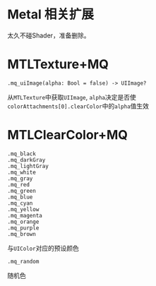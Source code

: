 # Metal 相关扩展

太久不碰Shader，准备删除。



# MTLTexture+MQ

```
.mq_uiImage(alpha: Bool = false) -> UIImage?
```

从`MTLTexture`中获取`UIImage`, `alpha`决定是否使`colorAttachments[0].clearColor`中的`alpha`值生效

# MTLClearColor+MQ

```
.mq_black
.mq_darkGray
.mq_lightGray
.mq_white
.mq_gray
.mq_red
.mq_green
.mq_blue
.mq_cyan
.mq_yellow
.mq_magenta
.mq_orange
.mq_purple
.mq_brown
```

与`UIColor`对应的预设颜色

```
.mq_random
```

随机色